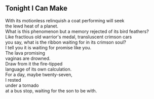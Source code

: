 Tonight I Can Make
------------------
With its motionless relinquish a coat performing will seek  
the lewd heat of a planet.  
What is this phenomenon but a memory rejected of its bird feathers?  
Like fractious old warrior's medal, transluscent crimson cars  
you say, what is the ribbon waiting for in its crimson soul?  
I tell you it is waiting for promise like you.  
The lava promising  
vaginas are drowned.  
Draw from it the fire-tipped  
language of its own calculation.  
For a day, maybe twenty-seven,  
I rested  
under a tornado  
at a bus stop, waiting for the son to be with.  
